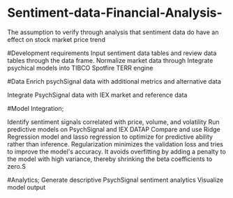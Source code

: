 # Sentiment-data-Financial-Analysis-
The assumption to verify through analysis that sentiment data do have an effect on stock market price trend

#Development requirements 
Input sentiment data tables and review data tables through the data frame.
Normalize market data through 
Integrate psychical models into TIBCO Spotfire TERR engine


#Data
Enrich psychSignal data with additional metrics and alternative data

Integrate PsychSignal data with IEX market and reference data

#Model Integration;

Identify sentiment signals correlated with price, volume, and volatility
Run predictive models on PsychSignal and IEX DATAP
Compare and use Ridge Regression model and lasso regression to optimize for predictive ability rather than inference.
Regularization minimizes the validation loss and tries to improve the model's accuracy. 
It avoids overfitting by adding a penalty to the model with high variance, thereby shrinking the beta coefficients to zero.S


#Analytics;
Generate descriptive PsychSignal sentiment analytics
Visualize model output

